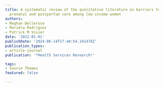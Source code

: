 ```yaml
---
title: A systematic review of the qualitative literature on barriers to high‐quality
  prenatal and postpartum care among low‐income women
authors:
- Meghan Bellerose
- Mariela Rodriguez
- Patrick M Vivier
date: '2022-01-01'
publishDate: '2024-06-14T17:40:54.241478Z'
publication_types:
- article-journal
publication: '*Health Services Research*'

tags:
- Source Themes
featured: false

---
```

